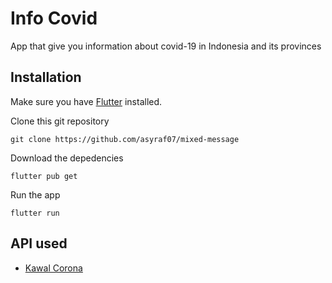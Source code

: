 # Info Covid

App that give you information about covid-19 in Indonesia and its provinces

## Installation

Make sure you have [Flutter](https://flutter.dev/docs/get-started/install) installed.

Clone this git repository

```
git clone https://github.com/asyraf07/mixed-message
```

Download the depedencies

```
flutter pub get
```

Run the app
```
flutter run
```
## API used

* [Kawal Corona](https://kawalcorona.com/api/)